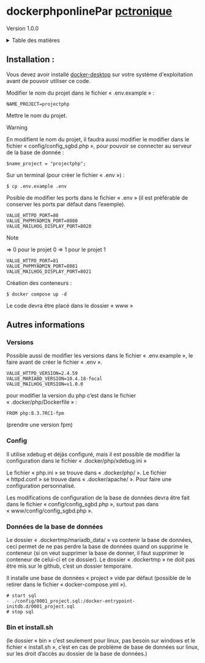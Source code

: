 # dockerphponlinePar [pctronique](https://pctronique.fr/) <br />
Version 1.0.0

<details>
  <summary>Table des matières</summary>
  <ol>
    <li>
        <a href="#Installation">Installation</a>
    </li>
    <li>
        <a href="#Autres informations"># Autres informations</a>
        <ul>
            <li><a href="#Versions">Versions</a></li>
            <li><a href="#Config">Config</a></li>
            <li><a href="#Données-de-la-base-de-données">Données de la base de données</a></li>
            <li><a href="#Bin-et-install.sh">Bin et install.sh</a></li>
        </ul>
    </li>
  </ol>
</details>

## Installation :

Vous devez avoir installé <a href="https://www.docker.com/products/docker-desktop/">docker-desktop</a> sur votre système d'exploitation avant de pouvoir utiliser ce code.

Modifier le nom du projet dans le fichier « .env.example » :
```
NAME_PROJECT=projectphp
```
Mettre le nom du projet.

> [!WARNING]
> En modifient le nom du projet, il faudra aussi modifier le modifier dans le fichier « config/config_sgbd.php », pour pouvoir se connecter au serveur de la base de donnée :
> ```
> $name_project = "projectphp";
> ```

Sur un terminal (pour créer le fichier « .env ») :
```
$ cp .env.example .env
```
Posible de modifier les ports dans le fichier « .env » (il est préférable de conserver les ports par défaut dans l’exemple).
```
VALUE_HTTPD_PORT=80
VALUE_PHPMYADMIN_PORT=8080
VALUE_MAILHOG_DISPLAY_PORT=8020
```

> [!NOTE]
> => 0 pour le projet 0
> => 1 pour le projet 1
> ```
> VALUE_HTTPD_PORT=81
> VALUE_PHPMYADMIN_PORT=8081
> VALUE_MAILHOG_DISPLAY_PORT=8021
> ```

Création des conteneurs :
```
$ docker compose up -d
```

Le code devra être placé dans le dossier « www »

## Autres informations

### Versions

Possible aussi de modifier les versions dans le fichier « .env.example », le faire avant de créer le fichier « .env ».
```
VALUE_HTTPD_VERSION=2.4.59
VALUE_MARIABD_VERSION=10.4.18-focal
VALUE_MAILHOG_VERSION=v1.0.0
```
 
pour modifier la version du php c’est dans le fichier « .docker/php/Dockerfile » :
```
FROM php:8.3.7RC1-fpm
```
(prendre une version fpm)

### Config

Il utilise xdebug et déjàs configuré, mais il est possible de modifier la configuration dans le fichier « .docker/php/xdebug.ini »

Le fichier « php.ini » se trouve dans « .docker/php/ ».
Le fichier « httpd.conf » se trouve dans « .docker/apache/ ».
Pour faire une configuration personnalisé.

Les modifications de configuration de la base de données devra être fait dans le fichier « config/config_sgbd.php », surtout pas dans « www/config/config_sgbd.php ».

### Données de la base de données

Le dossier « .dockertmp/mariadb_data/ » va contenir la base de données, ceci permet de ne pas perdre la base de données quand on supprime le conteneur (si on veut supprimer la base de donner, il faut supprimer le conteneur de celui-ci et ce dossier).
Le dossier « .dockertmp » ne doit pas être mis sur le github, c’est un dossier temporaire. 

Il installe une base de données « project » vide par défaut (possible de le retirer dans le fichier « docker-compose.yml »).
```
# start sql
- ./config/0001_project.sql:/docker-entrypoint-initdb.d/0001_project.sql
# stop sql
```

### Bin et install.sh

(le dossier « bin » c’est seulement pour linux, pas besoin sur windows et le fichier « install.sh », c’est en cas de problème de base de données sur linux, sur les droit d’accès au dossier de la base de données.)